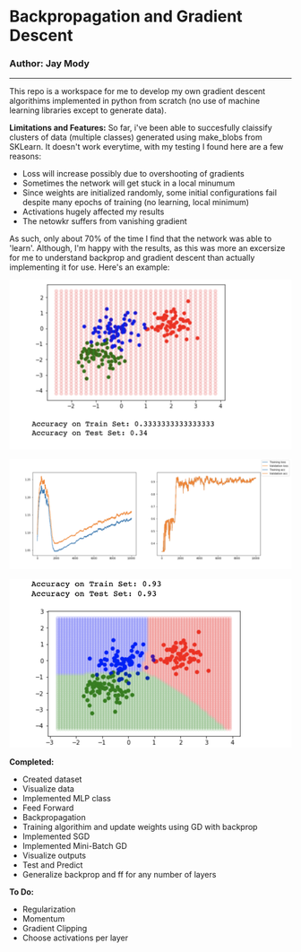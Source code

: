 # Backpropagation and Gradient Descent
### Author: Jay Mody
---
This repo is a workspace for me to develop my own gradient descent algorithims implemented in python from scratch (no use of machine learning libraries except to generate data).


**Limitations and Features:**
So far, i've been able to succesfully claissify clusters of data (multiple classes) generated using make_blobs from SKLearn. It doesn't work everytime, with my testing I found here are a few reasons:

- Loss will increase possibly due to overshooting of gradients
- Sometimes the network will get stuck in a local minumum
- Since weights are initialized randomly, some initial configurations fail despite many epochs of training (no learning, local minimum)
- Activations hugely affected my results
- The netowkr suffers from vanishing gradient


As such, only about 70% of the time I find that the network was able to 'learn'. Although, I'm happy with the results, as this was more an excersize for me to understand backprop and gradient descent than actually implementing it for use. Here's an example:



![before](/imgs/before.png)


![training](/imgs/loss_acc.png)


![after](/imgs/after.png)



**Completed:**
- Created dataset
- Visualize data
- Implemented MLP class
- Feed Forward
- Backpropagation
- Training algorithim and update weights using GD with backprop
- Implemented SGD
- Implemented Mini-Batch GD
- Visualize outputs
- Test and Predict
- Generalize backprop and ff for any number of layers


**To Do:**
- Regularization
- Momentum
- Gradient Clipping
- Choose activations per layer
